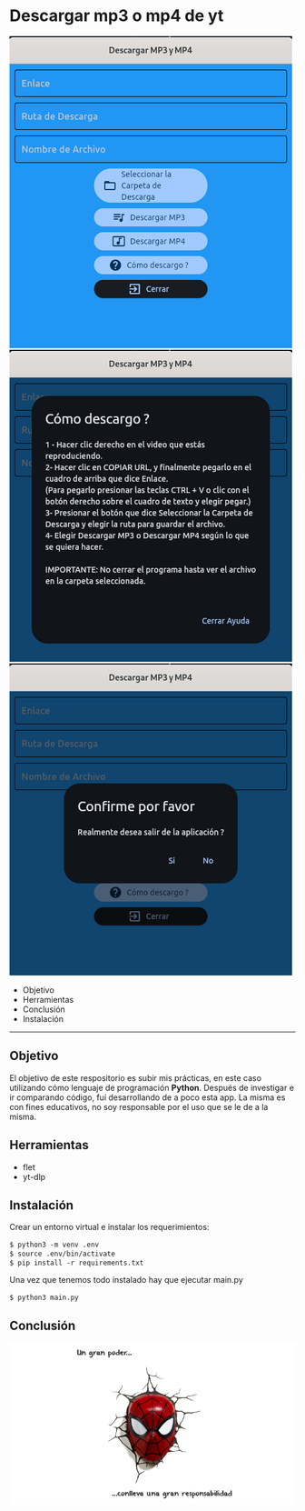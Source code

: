 # Descargar mp3 o mp4 de yt
![Imagen de la app](assets/pantallaDescargarYT01.png)
![Imagen de la app](assets/pantallaDescargarYT02.png)
![Imagen de la app](assets/pantallaDescargarYT03.png)

* Objetivo
* Herramientas
* Conclusión
* Instalación

---
## Objetivo
El objetivo de este respositorio es subir mis prácticas, en este caso utilizando cómo lenguaje de programación **Python**.
Después de investigar e ir comparando código, fuí desarrollando de a poco esta app. La misma es con fines educativos, no soy responsable por el uso que se le de a la misma.

## Herramientas
* flet
* yt-dlp

## Instalación
Crear un entorno virtual e instalar los requerimientos:
~~~
$ python3 -m venv .env
$ source .env/bin/activate
$ pip install -r requirements.txt
~~~
Una vez que tenemos todo instalado hay que ejecutar main.py
~~~
$ python3 main.py
~~~

## Conclusión
![Un gran poder conlleva una gran responsabilidad](assets/poderResponsabilidad.png)